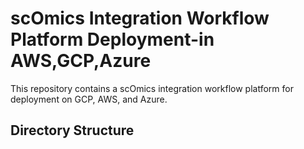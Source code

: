 # scOmics Integration Workflow Platform Deployment-in AWS,GCP,Azure

This repository contains a scOmics integration workflow platform for deployment on GCP, AWS, and Azure.

## Directory Structure


